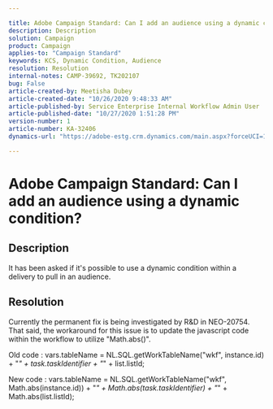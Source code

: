```yaml
---

title: Adobe Campaign Standard: Can I add an audience using a dynamic condition?  
description: Description  
solution: Campaign  
product: Campaign  
applies-to: "Campaign Standard"  
keywords: KCS, Dynamic Condition, Audience  
resolution: Resolution  
internal-notes: CAMP-39692, TK202107  
bug: False  
article-created-by: Meetisha Dubey  
article-created-date: "10/26/2020 9:48:33 AM"  
article-published-by: Service Enterprise Internal Workflow Admin User  
article-published-date: "10/27/2020 1:51:28 PM"  
version-number: 1  
article-number: KA-32406  
dynamics-url: "https://adobe-estg.crm.dynamics.com/main.aspx?forceUCI=1&pagetype=entityrecord&etn=knowledgearticle&id=f7b27b3c-7017-eb11-a812-000d3a593b88"

---
```


# Adobe Campaign Standard: Can I add an audience using a dynamic condition?

## Description

It has been asked if it's possible to use a dynamic condition within a delivery to pull in an audience.

## Resolution

Currently the permanent fix is being investigated by R&D in NEO-20754.  That said, the workaround for this issue is to update the javascript code within the workflow to utilize "Math.abs()".

Old code : vars.tableName = NL.SQL.getWorkTableName("wkf", instance.id) + "_" + task.taskIdentifier + "_" + list.listId;

New code : vars.tableName = NL.SQL.getWorkTableName("wkf", Math.abs(instance.id)) + "_" + Math.abs(task.taskIdentifier) + "_" + Math.abs(list.listId);
